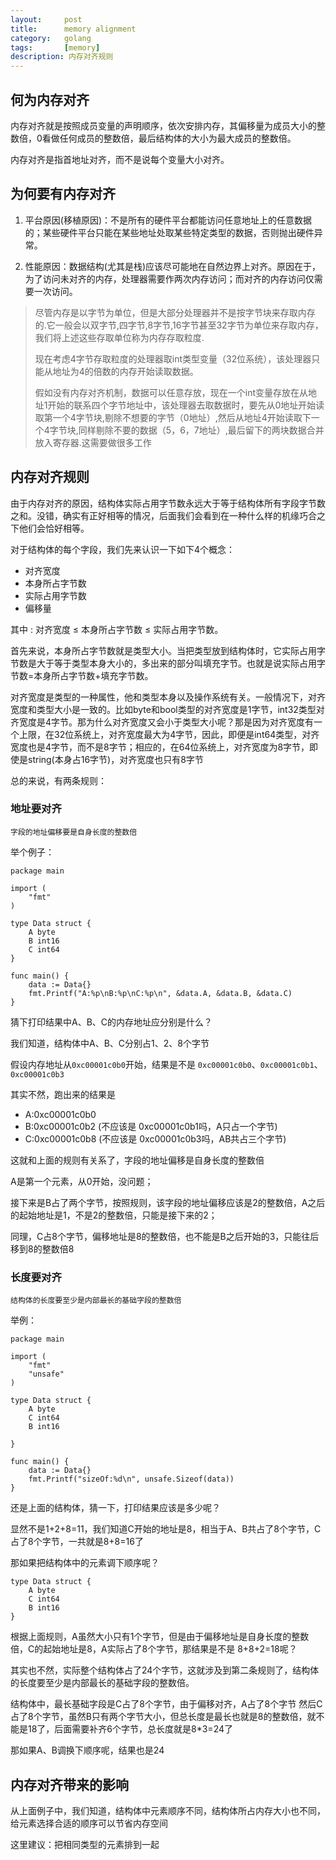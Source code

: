 ```yaml
---
layout:     post
title:      memory alignment
category:   golang
tags:       [memory]
description: 内存对齐规则
---
```



## 何为内存对齐

内存对齐就是按照成员变量的声明顺序，依次安排内存，其偏移量为成员大小的整数倍，0看做任何成员的整数倍，最后结构体的大小为最大成员的整数倍。

内存对齐是指首地址对齐，而不是说每个变量大小对齐。



## 为何要有内存对齐

1. 平台原因(移植原因)：不是所有的硬件平台都能访问任意地址上的任意数据的；某些硬件平台只能在某些地址处取某些特定类型的数据，否则抛出硬件异常。

2. 性能原因：数据结构(尤其是栈)应该尽可能地在自然边界上对齐。原因在于，为了访问未对齐的内存，处理器需要作两次内存访问；而对齐的内存访问仅需要一次访问。

> 尽管内存是以字节为单位，但是大部分处理器并不是按字节块来存取内存的.它一般会以双字节,四字节,8字节,16字节甚至32字节为单位来存取内存，我们将上述这些存取单位称为内存存取粒度.
>
> 现在考虑4字节存取粒度的处理器取int类型变量（32位系统），该处理器只能从地址为4的倍数的内存开始读取数据。
>
> 假如没有内存对齐机制，数据可以任意存放，现在一个int变量存放在从地址1开始的联系四个字节地址中，该处理器去取数据时，要先从0地址开始读取第一个4字节块,剔除不想要的字节（0地址）,然后从地址4开始读取下一个4字节块,同样剔除不要的数据（5，6，7地址）,最后留下的两块数据合并放入寄存器.这需要做很多工作


## 内存对齐规则

由于内存对齐的原因，结构体实际占用字节数永远大于等于结构体所有字段字节数之和。没错，确实有正好相等的情况，后面我们会看到在一种什么样的机缘巧合之下他们会恰好相等。

对于结构体的每个字段，我们先来认识一下如下4个概念：

- 对齐宽度
- 本身所占字节数
- 实际占用字节数
- 偏移量

其中 : 对齐宽度 ≤ 本身所占字节数 ≤ 实际占用字节数。

首先来说，本身所占字节数就是类型大小。当把类型放到结构体时，它实际占用字节数是大于等于类型本身大小的，多出来的部分叫填充字节。也就是说实际占用字节数=本身所占字节数+填充字节数。

对齐宽度是类型的一种属性，他和类型本身以及操作系统有关。一般情况下，对齐宽度和类型大小是一致的。比如byte和bool类型的对齐宽度是1字节，int32类型对齐宽度是4字节。那为什么对齐宽度又会小于类型大小呢？那是因为对齐宽度有一个上限，在32位系统上，对齐宽度最大为4字节，因此，即便是int64类型，对齐宽度也是4字节，而不是8字节；相应的，在64位系统上，对齐宽度为8字节，即使是string(本身占16字节)，对齐宽度也只有8字节



总的来说，有两条规则：

### 地址要对齐


```字段的地址偏移要是自身长度的整数倍```

举个例子：


```
package main

import (
	"fmt"
)

type Data struct {
	A byte
	B int16
	C int64
}

func main() {
	data := Data{}
	fmt.Printf("A:%p\nB:%p\nC:%p\n", &data.A, &data.B, &data.C)
}

```

猜下打印结果中A、B、C的内存地址应分别是什么？

我们知道，结构体中A、B、C分别占1、2、8个字节

假设内存地址从```0xc00001c0b0```开始，结果是不是 ```0xc00001c0b0```、```0xc00001c0b1```、```0xc00001c0b3```

其实不然，跑出来的结果是

- A:0xc00001c0b0
- B:0xc00001c0b2 (不应该是 0xc00001c0b1吗，A只占一个字节)
- C:0xc00001c0b8 (不应该是 0xc00001c0b3吗，AB共占三个字节)

这就和上面的规则有关系了，字段的地址偏移是自身长度的整数倍

A是第一个元素，从0开始，没问题；

接下来是B占了两个字节，按照规则，该字段的地址偏移应该是2的整数倍，A之后的起始地址是1，不是2的整数倍，只能是接下来的2；

同理，C占8个字节，偏移地址是8的整数倍，也不能是B之后开始的3，只能往后移到8的整数倍8


### 长度要对齐


```结构体的长度要至少是内部最长的基础字段的整数倍```

举例：


```
package main

import (
	"fmt"
	"unsafe"
)

type Data struct {
	A byte
	C int64
	B int16

}

func main() {
	data := Data{}
	fmt.Printf("sizeOf:%d\n", unsafe.Sizeof(data))
}
```

还是上面的结构体，猜一下，打印结果应该是多少呢？

显然不是1+2+8=11，我们知道C开始的地址是8，相当于A、B共占了8个字节，C占了8个字节，一共就是8+8=16了

那如果把结构体中的元素调下顺序呢？


```
type Data struct {
	A byte
	C int64
	B int16
}
```

根据上面规则，A虽然大小只有1个字节，但是由于偏移地址是自身长度的整数倍，C的起始地址是8，A实际占了8个字节，那结果是不是 8+8+2=18呢？

其实也不然，实际整个结构体占了24个字节，这就涉及到第二条规则了，结构体的长度要至少是内部最长的基础字段的整数倍。

结构体中，最长基础字段是C占了8个字节，由于偏移对齐，A占了8个字节 然后C占了8个字节，虽然B只有两个字节大小，但总长度是最长也就是8的整数倍，就不能是18了，后面需要补齐6个字节，总长度就是8*3=24了

那如果A、B调换下顺序呢，结果也是24



## 内存对齐带来的影响

从上面例子中，我们知道，结构体中元素顺序不同，结构体所占内存大小也不同，给元素选择合适的顺序可以节省内存空间

这里建议：把相同类型的元素排到一起





